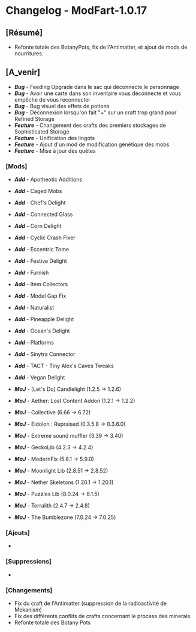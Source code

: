 # Changelog - ModFart-1.0.17

## [Résumé]
- Refonte totale des BotanyPots, fix de l'Antimatter,  et ajout de mods de nourritures.

## [A_venir]
- ***Bug*** - Feeding Upgrade dans le sac qui déconnecte le personnage
- ***Bug*** - Avoir une carte dans son inventaire vous déconnecte et vous empêche de vous reconnecter
- ***Bug*** - Bug visuel des effets de potions
- ***Bug*** - Déconnexion lorsqu'on fait "+" sur un craft trop grand pour Refined Storage
- ***Feature*** - Changement des crafts des premiers stockages de Sophisticated Storage
- ***Feature*** - Unification des lingots
- ***Feature*** - Ajout d'un mod de modification génétique des mobs
- ***Feature*** - Mise à jour des quêtes

### [Mods]
- ***Add*** - Apotheotic Additions
- ***Add*** - Caged Mobs
- ***Add*** - Chef's Delight
- ***Add*** - Connected Glass
- ***Add*** - Corn Delight
- ***Add*** - Cyclic Crash Fixer
- ***Add*** - Eccentric Tome
- ***Add*** - Festive Delight
- ***Add*** - Furnish
- ***Add*** - Item Collectors
- ***Add*** - Model Gap Fix
- ***Add*** - Naturalist
- ***Add*** - Pineapple Delight
- ***Add*** - Ocean's Delight
- ***Add*** - Platforms
- ***Add*** - Sinytra Connector
- ***Add*** - TACT - Tiny Alex's Caves Tweaks
- ***Add*** - Vegan Delight

- ***MaJ*** - [Let's Do] Candlelight (1.2.5 -> 1.2.6)
- ***MaJ*** - Aether: Lost Content Addon (1.2.1 -> 1.2.2)
- ***MaJ*** - Collective (6.66 -> 6.72)
- ***MaJ*** - Eidolon : Repraised (0.3.5.8 -> 0.3.6.0)
- ***MaJ*** - Extreme sound muffler (3.39 -> 3.40)
- ***MaJ*** - GeckoLib (4.2.3 -> 4.2.4)
- ***MaJ*** - ModernFix (5.8.1 -> 5.9.0)
- ***MaJ*** - Moonlight Lib (2.8.51 -> 2.8.52)
- ***MaJ*** - Nether Skeletons (1.20.1 -> 1.20.1)
- ***MaJ*** - Puzzles Lib (8.0.24 -> 8.1.5)
- ***MaJ*** - Terralith (2.4.7 -> 2.4.8)
- ***MaJ*** - The Bumblezone (7.0.24 -> 7.0.25)

### [Ajouts]
- 

### [Suppressions]
- 

### [Changements]
- Fix du craft de l'Antimatter (suppression de la radioactivité de Mekanism)
- Fix des différents conflits de crafts concernant le process des minerais
- Refonte totale des Botany Pots